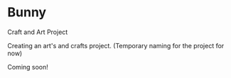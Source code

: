 # Bunny 
Craft and Art Project 

Creating an art's and crafts project. (Temporary naming for the project for now)

Coming soon!

